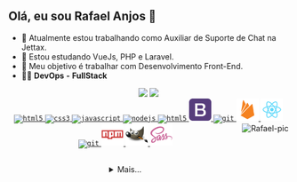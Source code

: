 ## Olá, eu sou Rafael Anjos 👋

- 🔭 Atualmente estou trabalhando como Auxiliar de Suporte de Chat na Jettax.
- 🌱 Estou estudando VueJs, PHP e Laravel.
- 🎯 Meu objetivo é trabalhar com Desenvolvimento Front-End.
- 🐱‍🏍 **DevOps** **-** **FullStack** 

<div align="center">
  <img height="180em" src="https://github-readme-stats.vercel.app/api?username=YoungC0DE&show_icons=true&theme=tokyonight&include_all_commits=true&count_private=true"/>
  <img height="180em" src="https://github-readme-stats.vercel.app/api/top-langs/?username=YoungC0DE&layout=compact&langs_count=7&theme=radical"/>
</div>
  
<div align="center">
  
   <a href="https://developer.mozilla.org/pt-BR/docs/Web/HTML">
      <code><img src="https://cdn.jsdelivr.net/gh/devicons/devicon/icons/html5/html5-plain.svg" alt="html5" width="40" height="40"/></code>
   </a>
   <a href="https://developer.mozilla.org/pt-BR/docs/Web/CSS">
      <code><img src="https://cdn.jsdelivr.net/gh/devicons/devicon/icons/css3/css3-plain.svg" alt="css3" width="40" height="40"/></code>
   </a>
   <a href="https://developer.mozilla.org/en-US/docs/Web/JavaScript">
      <code><img src="https://cdn.jsdelivr.net/gh/devicons/devicon/icons/javascript/javascript-original.svg" alt="javascript" width="40" height="40"/></code>
   </a>
   <a href="https://nodejs.org">
      <code><img src="https://cdn.jsdelivr.net/gh/devicons/devicon/icons/nodejs/nodejs-original.svg" alt="nodejs" width="40" height="40"/></code>
   </a>
   <a href="https://code.visualstudio.com/">
      <code><img src="https://cdn.jsdelivr.net/gh/devicons/devicon/icons/vscode/vscode-original.svg" alt="html5" width="40" height="40"/></code>
   </a>
   <a href="https://getbootstrap.com/">
      <code><img src="https://raw.githubusercontent.com/github/explore/80688e429a7d4ef2fca1e82350fe8e3517d3494d/topics/bootstrap/bootstrap.png" alt="slack" width="40" height="40"/></code>
   </a>
   <a href="https://git-scm.com/">
      <code><img src="https://cdn.jsdelivr.net/gh/devicons/devicon/icons/git/git-original.svg" alt="git" width="40" height="40"/></code>
   </a>
   <a href="https://firebase.google.com/">
      <code><img src="https://github.com/devicons/devicon/blob/v2.15.1/icons/firebase/firebase-plain.svg" alt="git" width="40" height="40"/></code>
   </a>
   <a href="https://pt-br.reactjs.org/">
      <code><img src="https://raw.githubusercontent.com/github/explore/80688e429a7d4ef2fca1e82350fe8e3517d3494d/topics/react/react.png" alt="git" width="40" height="40"/></code>
   </a>
   <a href="https://www.gnu.org/software/bash/">
      <code><img src="https://cdn.jsdelivr.net/gh/devicons/devicon/icons/bash/bash-original.svg" alt="git" width="40" height="40"/></code>
   </a>
   <a href="https://www.gnu.org/software/bash/">
      <code><img src="https://github.com/devicons/devicon/blob/v2.15.1/icons/npm/npm-original-wordmark.svg" alt="git" width="40" height="40"/></code>
   </a>
   <a href="https://www.gimp.org/">
      <code><img src="https://github.com/devicons/devicon/blob/v2.15.1/icons/gimp/gimp-original.svg" alt="git" width="40" height="40"/></code>
   </a>
   <a href="https://sass-lang.com"/>
      <code><img src="https://github.com/devicons/devicon/blob/v2.15.1/icons/sass/sass-original.svg" alt="git" width="40" height="40"/></code>
   </a> 
   <img src="https://user-images.githubusercontent.com/68437256/162633924-e59e6cde-b128-4df6-bb7c-3d86efbd65b4.gif" align="right" alt="Rafael-pic" height="150">
</div>
  
  ##
  
  <div align="center"> 
  <details>
    <summary>Mais...</summary>
    <p align="center">
     <a href="https://github.com/YoungC0DE">
       <img align="center"
            src="https://github-profile-trophy.vercel.app/?username=YoungC0DE&theme=onedark&no-frame=true&row=1&&margin-w=20&no-bg=true"
            />
     </a>
    </p>
    
![Snake animation](https://github.com/YoungC0DE/YoungC0DE/blob/output/github-contribution-grid-snake.svg)

 ### Minhas redes sociais:
  <a href="https://www.linkedin.com/in/rafael-anjos-santos-b72b7b190" target="_blank"><img src="https://img.shields.io/badge/-LinkedIn-%230077B5?style=for-the-badge&logo=linkedin&logoColor=white" target="_blank"></a> 
  <a href="https://t.me/YoungC0DE" target="_blank"><img src="https://img.shields.io/badge/Telegram-2CA5E0?style=for-the-badge&logo=telegram&logoColor=white" target="_blank"></a> 
 
</div>
